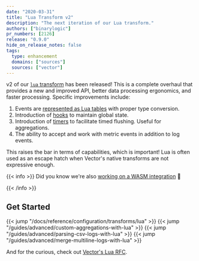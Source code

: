 ```yaml
---
date: "2020-03-31"
title: "Lua Transform v2"
description: "The next iteration of our Lua transform."
authors: ["binarylogic"]
pr_numbers: [2126]
release: "0.9.0"
hide_on_release_notes: false
tags:
  type: enhancement
  domains: ["sources"]
  sources: ["vector"]
---
```


v2 of our [`lua` transform][docs.transforms.lua] has been released! This is a
complete overhaul that provides a new and improved API, better data processing
ergonomics, and faster processing. Specific improvements include:

1. Events are [represented as Lua tables][docs.transforms.lua#event-data-model] with proper type conversion.
2. Introduction of [hooks][docs.transforms.lua#hooks] to maintain global state.
3. Introduction of [timers][docs.transforms.lua#timers] to facilitate timed flushing. Useful for aggregations.
4. The ability to accept and work with metric events in addition to log events.

This raises the bar in terms of capabilities, which is important! Lua is often
used as an escape hatch when Vector's native transforms are not expressive
enough.

{{< info >}}
Did you know we're also [working on a WASM integration][urls.pr_2006] 👀

[urls.pr_2006]: https://github.com/timberio/vector/pull/2006
{{< /info >}}

## Get Started

{{< jump "/docs/reference/configuration/transforms/lua" >}}
{{< jump "/guides/advanced/custom-aggregations-with-lua" >}}
{{< jump "/guides/advanced/parsing-csv-logs-with-lua" >}}
{{< jump "/guides/advanced/merge-multiline-logs-with-lua" >}}

And for the curious, check out [Vector's Lua RFC][urls.rfc].

[docs.transforms.lua#hooks]: /docs/reference/configuration/transforms/lua/#hooks
[docs.transforms.lua#event-data-model]: /docs/reference/configuration/transforms/lua/#event-data-model
[docs.transforms.lua#timers]: /docs/reference/configuration/transforms/lua/#timers
[docs.transforms.lua]: /docs/reference/configuration/transforms/lua/
[urls.rfc]: https://github.com/timberio/vector/blob/master/rfcs/2020-03-06-1999-api-extensions-for-lua-transform.md
